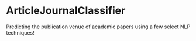 # ArticleJournalClassifier
Predicting the publication venue of academic papers using a few select NLP techniques!
